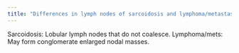 ```yaml
---
title: "Differences in lymph nodes of sarcoidosis and lymphoma/metastases?"
---
```

Sarcoidosis: Lobular lymph nodes that do not coalesce. Lymphoma/mets: May form conglomerate enlarged nodal masses.

